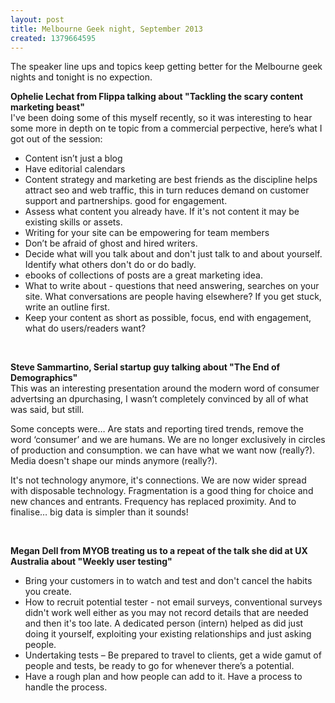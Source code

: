 ```yaml
---
layout: post
title: Melbourne Geek night, September 2013
created: 1379664595
---
```

<p align="left"><span>The speaker line ups and topics keep getting better for the Melbourne geek nights and tonight is no expection.</span><p align="left"><strong><span>Ophelie Lechat from Flippa talking about &quot;Tackling the scary content marketing beast&quot;</span></strong><br /><span>I&#39;ve been doing some of this myself recently, so it was interesting to hear some more in depth on te topic from a commercial perpective, here&rsquo;s what I got out of the session:</span><ul><li>Content isn&rsquo;t just a blog</li><li>Have editorial calendars</li><li>Content strategy and marketing are best friends as the discipline helps attract seo and web traffic, this in turn reduces demand on customer support and partnerships. good for engagement.</li><li>Assess what content you already have. If it&#39;s not content it may be existing skills or assets.</li><li>Writing for your site can be empowering for team members</li><li>Don&rsquo;t be afraid of ghost and hired writers.</li><li>Decide what will you talk about and don&#39;t just talk to and about yourself. Identify what others don&#39;t do or do badly.</li><li>ebooks of collections of posts are a great marketing idea.</li><li>What to write about - questions that need answering, searches on your site. What conversations are people having elsewhere? If you get stuck, write an outline first.</li><li>Keep your content as short as possible, focus, end with engagement, what do users/readers want?</li></ul>

&nbsp;

<strong><span>Steve Sammartino, Serial startup guy talking about &quot;The End of Demographics&quot;</span></strong><br /><span>This was an interesting presentation around the modern word of consumer advertsing an dpurchasing, I wasn&rsquo;t completely convinced by all of what was said, but still.</span>

<span>Some concepts were&hellip; Are stats and reporting tired trends, remove the word &lsquo;consumer&rsquo; and we are humans. We are no longer exclusively in circles of production and consumption. we can have what we want now (really?). Media doesn&#39;t shape our minds anymore (really?).</span>

<span>It&#39;s not technology anymore, it&#39;s connections. We are now wider spread with disposable technology. Fragmentation is a good thing for choice and new chances and entrants. Frequency has replaced proximity. And to finalise&hellip; big data is simpler than it sounds!</span>

&nbsp;

<strong>Megan Dell from MYOB treating us to a repeat of the talk she did at UX Australia about &quot;Weekly user testing&quot;</strong><ul><li>Bring your customers in to watch and test and don&#39;t cancel the habits you create.</li><li>How to recruit potential tester - not email surveys, conventional surveys didn&#39;t work well either as you may not record details that are needed and then it&#39;s too late. A dedicated person (intern) helped as did just doing it yourself, exploiting your existing relationships and just asking people.</li><li>Undertaking tests &ndash; Be prepared to travel to clients, get a wide gamut of people and tests, be ready to go for whenever there&rsquo;s a potential.</li><li>Have a rough plan and how people can add to it. Have a process to handle the process.</li></ul>
